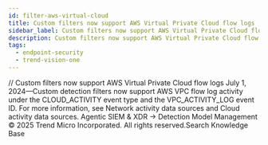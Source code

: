 ```yaml
---
id: filter-aws-virtual-cloud
title: Custom filters now support AWS Virtual Private Cloud flow logs
sidebar_label: Custom filters now support AWS Virtual Private Cloud flow logs
description: Custom filters now support AWS Virtual Private Cloud flow logs
tags:
  - endpoint-security
  - trend-vision-one
---
```


/*<![CDATA[*/ $('#title').html($('meta[name=map-description]').attr('content')); /*]]>*/ Custom filters now support AWS Virtual Private Cloud flow logs July 1, 2024—Custom detection filters now support AWS VPC flow log activity under the CLOUD_ACTIVITY event type and the VPC_ACTIVITY_LOG event ID. For more information, see Network activity data sources and Cloud activity data sources. Agentic SIEM & XDR → Detection Model Management © 2025 Trend Micro Incorporated. All rights reserved.Search Knowledge Base